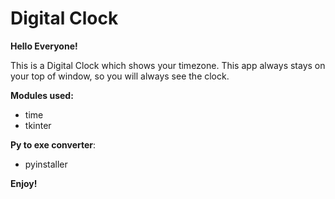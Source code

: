 # Digital Clock


**Hello Everyone!**

This is a Digital Clock which shows your timezone. This app always stays on your top of window, so you will always see the clock. 


**Modules used:**
- time
- tkinter


**Py to exe converter**:
- pyinstaller


**Enjoy!**
